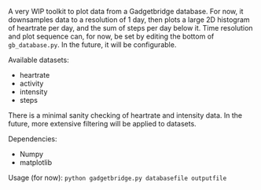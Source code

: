 A very WIP toolkit to plot data from a Gadgetbridge database. For now, it downsamples data to a resolution of 1 day, then plots a large 2D histogram of heartrate per day, and the sum of steps per day below it. Time resolution and plot sequence can, for now, be set by editing the bottom of `gb_database.py`. In the future, it will be configurable.

Available datasets:

- heartrate
- activity
- intensity
- steps

There is a minimal sanity checking of heartrate and intensity data. In the future, more extensive filtering will be applied to datasets.

Dependencies:

- Numpy
- matplotlib

Usage (for now): `python gadgetbridge.py databasefile outputfile`